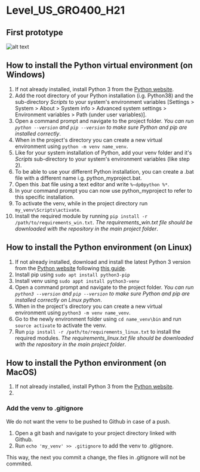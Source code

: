 # Level_US_GRO400_H21
## First prototype
![alt text](https://github.com/antoinejulien/Level-US_GRO400_H21/blob/python-gui/Images/Prototype1.jpg=720x)

## How to install the Python virtual environment (on Windows)

1. If not already installed, install Python 3 from the [Python website](https://www.python.org/downloads/).
2. Add the root directory of your Python installation (i.g. Python38) and the sub-directory *Scripts* to your system's environment variables [Settings > System > About > System info > Advanced system settings > Environment variables > Path (under user variables)].
3. Open a command prompt and navigate to the project folder. *You can run `python --version` and `pip --version` to make sure Python and pip are installed correctly*.
4. When in the project's directory you can create a new virtual environment using `python -m venv name_venv`.
5. Like for your system installation of Python, add your venv folder and it's *Scripts* sub-directory to your system's environment variables (like step 2).
6. To be able to use your different Python installation, you can create a .bat file with a different name i.g. python_myproject.bat.
7. Open this .bat file using a text editor and write `%~dp0python %*`.
8. In your command prompt you can now use python_myproject to refer to this specific installation.
9. To activate the venv, while in the project directory run `my_venv\Scripts\activate`.
10. Install the required module by running `pip install -r /path/to/requirements_win.txt`. *The requirements_win.txt file should be downloaded with the repository in the main project folder*.

## How to install the Python environment (on Linux)

1. If not already installed, download and install the latest Python 3 version from the [Python website](https://www.python.org/downloads/source/) following [this guide](https://www.dummies.com/programming/python/how-to-install-python-on-a-linux-system/).
2. Install pip using `sudo apt install python3-pip`
3. Install venv using `sudo appt install python3-venv`
4. Open a command prompt and navigate to the project folder. *You can run `python3 --version` and `pip --version` to make sure Python and pip are installed correctly on Linux python*.
6. When in the project's directory you can create a new virtual environment using `python3 -m venv name_venv`.
7. Go to the newly environment folder using `cd name_venv\bin` and run `source activate` to activate the venv.
8. Run `pip install -r /path/to/requirements_linux.txt` to install the required modules. *The requirements_linux.txt file should be downloaded with the repository in the main project folder*.


## How to install the Python environment (on MacOS)

1. If not already installed, install Python 3 from the [Python website](https://www.python.org/downloads/mac-osx/).
2. 

### Add the venv to .gitignore

We do not want the venv to be pushed to Github in case of a push.

1. Open a git bash and navigate to your project directory linked with Github.
2. Run `echo 'my_venv' >> .gitignore` to add the venv to .gitignore. 

This way, the next you commit a change, the files in .gitignore will not be commited.
